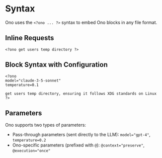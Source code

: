 # Syntax

Ono uses the `<?ono ... ?>` syntax to embed Ono blocks in any file format.

## Inline Requests

```
<?ono get users temp directory ?>
```

## Block Syntax with Configuration

```
<?ono
model="claude-3-5-sonnet"
temperature=0.1

get users temp directory, ensuring it follows XDG standards on Linux
?>
```

## Parameters

Ono supports two types of parameters:

- Pass-through parameters (sent directly to the LLM): `model="gpt-4"`, `temperature=0.2`
- Ono-specific parameters (prefixed with `@`): `@context="preserve"`, `@execution="once"`